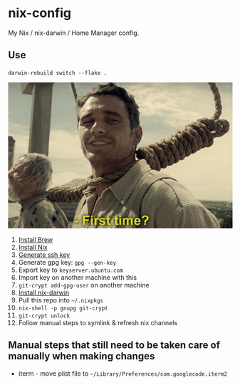 # nix-config

My Nix / nix-darwin / Home Manager config.

## Use

`darwin-rebuild switch --flake .`

![First time?](images/first-time.png)

1. [Install Brew](https://brew.sh)
2. [Install Nix](https://nixos.org/download.html)
3. [Generate ssh key](https://docs.github.com/en/github/authenticating-to-github/generating-a-new-ssh-key-and-adding-it-to-the-ssh-agent#generating-a-new-ssh-key)
4. Generate gpg key: `gpg --gen-key`
5. Export key to `keyserver.ubuntu.com`
6. Import key on another machine with this
7. `git-crypt add-gpg-user` on another machine
8.  [Install nix-darwin](https://github.com/LnL7/nix-darwin)
9. Pull this repo into `~/.nixpkgs`
10. `nix-shell -p gnupg git-crypt`
11. `git-crypt unlock`
12. Follow manual steps to symlink & refresh nix channels

## Manual steps that still need to be taken care of manually when making changes

- iterm - move plist file to `~/Library/Preferences/com.googlecode.iterm2`
